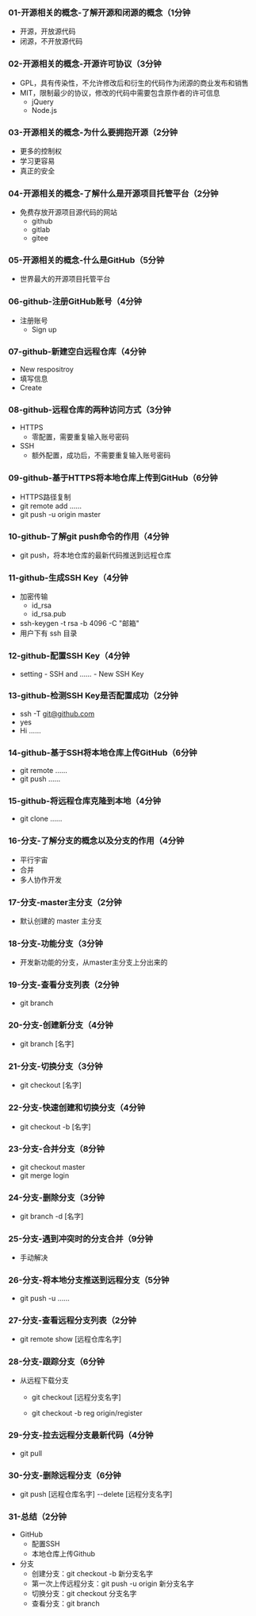 ### 01-开源相关的概念-了解开源和闭源的概念（1分钟

- 开源，开放源代码
- 闭源，不开放源代码

### 02-开源相关的概念-开源许可协议（3分钟

- GPL，具有传染性，不允许修改后和衍生的代码作为闭源的商业发布和销售
- MIT，限制最少的协议，修改的代码中需要包含原作者的许可信息
  - jQuery
  - Node.js

### 03-开源相关的概念-为什么要拥抱开源（2分钟

- 更多的控制权
- 学习更容易
- 真正的安全

### 04-开源相关的概念-了解什么是开源项目托管平台（2分钟

- 免费存放开源项目源代码的网站
  - github
  - gitlab
  - gitee

### 05-开源相关的概念-什么是GitHub（5分钟

- 世界最大的开源项目托管平台

### 06-github-注册GitHub账号（4分钟

- 注册账号
  - Sign up

### 07-github-新建空白远程仓库（4分钟

- New respositroy
- 填写信息
- Create

### 08-github-远程仓库的两种访问方式（3分钟

- HTTPS
  - 零配置，需要重复输入账号密码
- SSH
  - 额外配置，成功后，不需要重复输入账号密码

### 09-github-基于HTTPS将本地仓库上传到GitHub（6分钟

- HTTPS路径复制
- git remote add ……
- git push -u origin master

### 10-github-了解git push命令的作用（4分钟

- git push，将本地仓库的最新代码推送到远程仓库

### 11-github-生成SSH Key（4分钟

- 加密传输
  - id_rsa
  - id_rsa.pub
- ssh-keygen -t rsa -b 4096 -C "邮箱"
- 用户下有 ssh 目录

### 12-github-配置SSH Key（4分钟

- setting - SSH and …… - New SSH Key

### 13-github-检测SSH Key是否配置成功（2分钟

- ssh -T git@github.com
- yes
- Hi ……

### 14-github-基于SSH将本地仓库上传GitHub（6分钟

- git remote ……
- git push ……

### 15-github-将远程仓库克隆到本地（4分钟

- git clone ……

### 16-分支-了解分支的概念以及分支的作用（4分钟

- 平行宇宙
- 合并
- 多人协作开发

### 17-分支-master主分支（2分钟

- 默认创建的 master 主分支

### 18-分支-功能分支（3分钟

- 开发新功能的分支，从master主分支上分出来的

### 19-分支-查看分支列表（2分钟

- git branch

### 20-分支-创建新分支（4分钟

- git branch [名字]

### 21-分支-切换分支（3分钟

- git checkout [名字]

### 22-分支-快速创建和切换分支（4分钟

- git checkout -b [名字]

### 23-分支-合并分支（8分钟

- git checkout master
- git merge login

### 24-分支-删除分支（3分钟

- git branch -d [名字]

### 25-分支-遇到冲突时的分支合并（9分钟

- 手动解决

### 26-分支-将本地分支推送到远程分支（5分钟

- git push -u ……

### 27-分支-查看远程分支列表（2分钟

- git remote show [远程仓库名字]

### 28-分支-跟踪分支（6分钟

- 从远程下载分支

  - git checkout [远程分支名字]

  - git checkout -b reg origin/register

### 29-分支-拉去远程分支最新代码（4分钟

- git pull

### 30-分支-删除远程分支（6分钟

- git push [远程仓库名字] --delete [远程分支名字]

### 31-总结（2分钟

- GitHub
  - 配置SSH
  - 本地仓库上传Github
- 分支
  - 创建分支：git checkout -b 新分支名字
  - 第一次上传远程分支：git push -u origin 新分支名字
  - 切换分支：git checkout 分支名字
  - 查看分支：git branch

